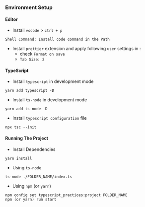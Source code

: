 ### Environment Setup
#### Editor
- Install `vscode` > `ctrl + p`
```
Shell Command: Install code command in the Path
```
- Install `prettier` extension and apply following `user` settings in :
  - check `Format on save`
  - `Tab Size: 2`

#### TypeScript
- Install `typescript` in development mode
```npm
yarn add typescript -D
```
- Install `ts-node` in development mode
```npm
yarn add ts-node -D
```
- Install `typescript configuration` file
```npm
npx tsc --init
```

#### Running The Project
- Install Dependencies
```
yarn install
```
- Using `ts-node`
```
ts-node ./FOLDER_NAME/index.ts
```
- Using `npm` (or `yarn`)
```
npm config set typescript_practices:project FOLDER_NAME
npm (or yarn) run start
```
